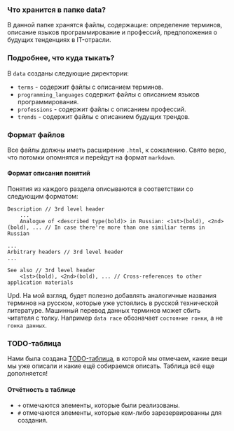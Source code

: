 ### Что хранится в папке data?
В данной папке хранятся файлы, содержащие: определение терминов, описание языков программирование и профессий, предположения о будущих тенденциях в IT-отрасли.

### Подробнее, что куда тыкать?
В `data` созданы следующие директории:

- `terms` - содержит файлы с описанием терминов.
- `programming_languages` содержит файлы с описанием языков программирования.
- `professions` - содержит файлы с описанием профессий.
- `trends` - содержит файлы с описанием будущих трендов.


### Формат файлов
Все файлы должны иметь расширение `.html`, к сожалению. Свято верю, что потомки опомнятся и перейдут на формат `markdown`.

#### Формат описания понятий

Понятия из каждого раздела описываются в соответствии со следующим форматом:

```
Description // 3rd level header
    ...
    Analogue of <described type(bold)> in Russian: <1st>(bold), <2nd>(bold), ... // In case there're more than one similiar terms in Russian

...
Arbitrary headers // 3rd level header
...

See also // 3rd level header
    <1st>(bold), <2nd>(bold), ... // Cross-references to other application materials
```

Upd. На мой взгляд, будет полезно добавлять аналогичные названия терминов на русском, которые уже устоялись в русской технической литературе.
Машинный перевод данных терминов может сбить читателя с толку. Например `data race` обозначает `состояние гонки`, а не `гонка данных`.

### TODO-таблица

Нами была создана [TODO-таблица](https://docs.google.com/spreadsheets/d/14_3-DDZsczMhaSFRzaL8bGDGboNCUSXn4FNdcgW2EWQ/edit#gid=0), в которой мы отмечаем, какие вещи мы уже описали и какие ещё собираемся описать. Таблица всё еще дополняется!

#### Отчётность в таблице
- `+` отмечаются элементы, которые были реализованы.
- `#` отмечаются элементы, которые кем-либо зарезервированны для создания.